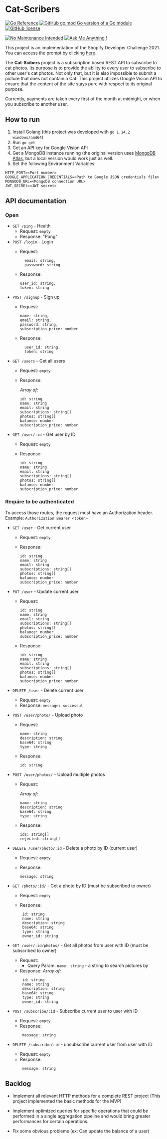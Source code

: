 # Cat-Scribers
[![Go Reference](https://pkg.go.dev/badge/github.com/EtienneBerube/cat-scribers.svg)](https://pkg.go.dev/github.com/EtienneBerube/cat-scribers)
[![GitHub go.mod Go version of a Go module](https://img.shields.io/github/go-mod/go-version/gomods/athens.svg)](https://github.com/gomods/athens)
[![GitHub license](https://img.shields.io/github/license/Naereen/StrapDown.js.svg)](https://github.com/EtienneBerube/cat-scribers/blob/main/LICENSE)

[![No Maintenance Intended](http://unmaintained.tech/badge.svg)](http://unmaintained.tech/)
[![Ask Me Anything !](https://img.shields.io/badge/Ask%20me-anything-1abc9c.svg)](https://GitHub.com/EtienneBerube)

This project is an implementation of the Shopify Developer Challenge 2021. You can access the prompt by clicking 
[here](https://docs.google.com/document/d/1ZKRywXQLZWOqVOHC4JkF3LqdpO3Llpfk_CkZPR8bjak/edit).

The __Cat-Scibers__ project is a subscription based REST API to subscribe to cat photos. Its purpose is to provide the 
ability to every user to subscribe to other user's cat photos. Not only that, but it is also impossible to submit a 
picture that does not contain a Cat. This project utilizes Google Vision API to ensure that the content of the site 
stays pure with respect to its original purpose.

Currently, payments are taken every first of the month at midnight, or when you subscribe to another user.

## How to run
1) Install Golang (this project was developed with `go 1.14.2 windows/amd64`)
2) Run `go get`
3) Get an API key for Google Vision API
4) Get a MongoDB instance running (the original version uses [MongoDB Atlas](https://www.mongodb.com/cloud/atlas), but a local version would work just as well. 
5) Set the following Environment Variables:
```Env
HTTP_PORT=<Port number>
GOOGLE_APPLICATION_CREDENTIALS=<Path to Google JSON credentials file> 
MONGODB_URL=<MongoDB connection URL>
JWT_SECREt=<JWT secret>
```


## API documentation

### Open
* `GET /ping` - Health
    * Request: `empty`
    * Response: "Pong"
* `POST /login` - Login
    * Request:
      ``` 
        email: string,
        password: string
      ```
      
    * Response: 
        ```
        user_id: string,
        token: string
        ```
* `POST /signup` - Sign up
    * Request:
      ``` 
      name: string,
      email: string,
      password: string,
      subscription_price: number
      ```
      
    * Response:
      ```
        user_id: string,
        token: string
      ```
* `GET /users` - Get all users
    * Request: `empty`
    
    * Response:

        _Array of:_
        ```
        id: string
        name: string
        email: string
        subscriptions: string[]
        photos: string[]
        balance: number
        subscription_price: number
       ```
* `GET /user/:id` - Get user by ID
    * Request: `empty`

    * Response:
        ```
        id: string
        name: string
        email: string
        subscriptions: string[]
        photos: string[]
        balance: number
        subscription_price: number
       ```

### Require to be authenticated
To access those routes, the request must have an Authorization header. Example: `Authorization Bearer <token> `

* `GET /user` - Get current user
    * Request: `empty`

    * Response:
        ```
        id: string
        name: string
        email: string
        subscriptions: string[]
        photos: string[]
        balance: number
        subscription_price: number
       ```
* `PUT /user` - Update current user
    * Request:
        ```
        id: string
        name: string
        email: string
        subscriptions: string[]
        photos: string[]
        balance: number
        subscription_price: number
       ```

    * Response:
        ```
        id: string
        name: string
        email: string
        subscriptions: string[]
        photos: string[]
        balance: number
        subscription_price: number
       ```
* `DELETE /user` - Delete current user
    * Request: `empty`
    * Response: `message: successul`
      
* `POST /user/photo/` - Upload photo
    * Request:
      ```
      name: string
      description: string
      base64: string
      type: string
      ```
  
    * Response:
      ```
      id: string
      ```
* `POST /user/photos/` - Upload multiple photos
    * Request:
      
      _Array of:_
        ```
        name: string
        description: string
        base64: string
        type: string
        ```

    * Response:
      ```
      ids: string[]
      rejected: string[]
      ```
* `DELETE /user/photo/:id` - Delete a photo by ID (current user)
    * Request: `empty`
    
    * Response:
       ```
       message: string
       ```
* `GET /photo/:id/` - Get a photo by ID (must be subscribed to owner)
    * Request: `empty`

    * Response:
       ```
        id: string
        name: string
        description: string
        base64: string
        type: string
        owner_id: string
        ```
* `GET /user/:id/photos/` - Get all photos from user with ID (must be subscribed to owner)
    * Request: 
      * Query Param: `name: string` - a string to search pictures by
    * Response:
      _Array of:_
       ```
        id: string
        name: string
        description: string
        base64: string
        type: string
        owner_id: string
        ```
* `POST /subscribe/:id` - Subscribe current user to user with ID
    * Request: `empty`
    * Response:
       ```
        message: string
        ```
* `DELETE /subscribe/:id` - unsubscribe current user from user with ID
    * Request: `empty`
    * Response:
       ```
        message: string
        ```

## Backlog
* Implement all relevant HTTP methods for a complete REST project 
  (This project implemented the basic methods for the MVP)
    
* Implement optimized queries for specific operations that could be performed in a single aggregation pipeline 
  and would bring greater performances for certain operations.
  
* Fix some obvious problems (ex: Can update the balance of a user)

